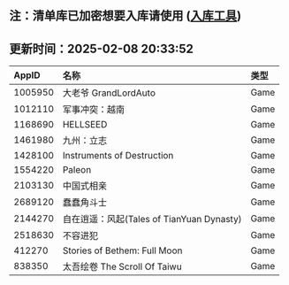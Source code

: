 ## 注：清单库已加密想要入库请使用 ([入库工具](https://github.com/BlankTMing/ManifestAutoUpdate/releases))

## 更新时间：2025-02-08 20:33:52
| AppID | 名称 | 类型  |
| :-------------------- | :----------------------------- | :----------- |
| 1005950 | 大老爷 GrandLordAuto| Game |
| 1012110 | 军事冲突：越南| Game |
| 1168690 | HELLSEED| Game |
| 1461980 | 九州：立志| Game |
| 1428100 | Instruments of Destruction| Game |
| 1554220 | Paleon| Game |
| 2103130 | 中国式相亲| Game |
| 2689120 | 蠢蠢角斗士| Game |
| 2144270 | 自在逍遥：风起(Tales of TianYuan Dynasty)| Game |
| 2518630 | 不容进犯| Game |
| 412270 | Stories of Bethem: Full Moon| Game |
| 838350 | 太吾绘卷 The Scroll Of Taiwu| Game |
